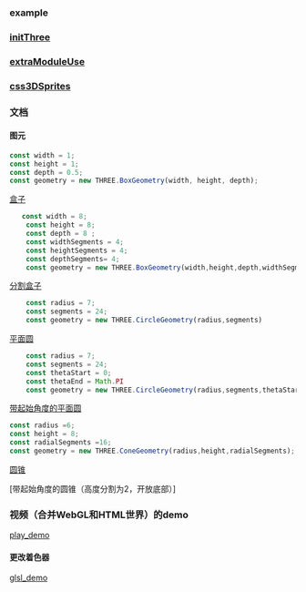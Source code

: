 ### example

### [initThree](./three/initThree)

### [extraModuleUse](./three/extraModuleUse)

### [css3DSprites](./three/css3DSprites)

### 文档

#### 图元

```js
const width = 1;
const height = 1;
const depth = 0.5;
const geometry = new THREE.BoxGeometry(width, height, depth);
```

[盒子](./three/doc/geometry)

```js
   const width = 8;
    const height = 8;
    const depth = 8 ;
    const widthSegments = 4;
    const heightSegments = 4;
    const depthSegments= 4;
    const geometry = new THREE.BoxGeometry(width,height,depth,widthSegments,heightSegments,depthSegments)
```

[分割盒子](./three/doc/geometrySegments)


```js
    const radius = 7;
    const segments = 24;
    const geometry = new THREE.CircleGeometry(radius,segments)
```

[平面圆](./three/doc/circleGeometry)

```js
    const radius = 7;
    const segments = 24;
    const thetaStart = 0;
    const thetaEnd = Math.PI
    const geometry = new THREE.CircleGeometry(radius,segments,thetaStart,thetaEnd);
```
[带起始角度的平面圆](./three/doc/circleGeometryTheta)



```js
const radius =6;
const height = 8;
const radialSegments =16;
const geometry = new THREE.ConeGeometry(radius,height,radialSegments);
```

[圆锥](./three/doc/coneGeometry)

[带起始角度的圆锥（高度分割为2，开放底部）]

### 视频（合并WebGL和HTML世界）的demo

[play_demo](./three/doc/play_demo.md)


#### 更改着色器
[glsl_demo](./three/doc/glslDemo.md)




